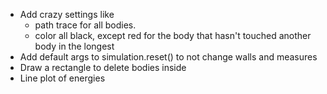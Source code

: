 - Add crazy settings like 
    - path trace for all bodies.
    - color all black, except red for the body that hasn't touched another body in the longest
- Add default args to simulation.reset() to not change walls and measures
- Draw a rectangle to delete bodies inside
- Line plot of energies
